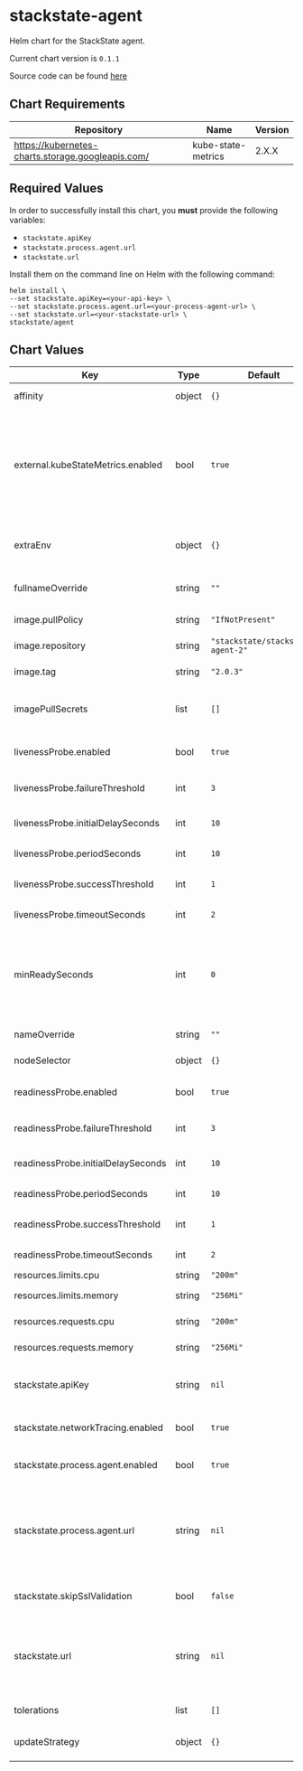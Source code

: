 stackstate-agent
================
Helm chart for the StackState agent.

Current chart version is `0.1.1`

Source code can be found [here](https://gitlab.com/stackvista/devops/helm-charts.git)

## Chart Requirements

| Repository | Name | Version |
|------------|------|---------|
| https://kubernetes-charts.storage.googleapis.com/ | kube-state-metrics | 2.X.X |

## Required Values

In order to successfully install this chart, you **must** provide the following variables:

* `stackstate.apiKey`
* `stackstate.process.agent.url`
* `stackstate.url`

Install them on the command line on Helm with the following command:

```shell
helm install \
--set stackstate.apiKey=<your-api-key> \
--set stackstate.process.agent.url=<your-process-agent-url> \
--set stackstate.url=<your-stackstate-url> \
stackstate/agent
```

## Chart Values

| Key | Type | Default | Description |
|-----|------|---------|-------------|
| affinity | object | `{}` | Affinity settings for pod assignment. |
| external.kubeStateMetrics.enabled | bool | `true` | Whether or not to install the `kube-state-metrics` Deployment along with the StackState agent. Set to `false` if you have `kube-state-metrics` already installed on the cluster. |
| extraEnv | object | `{}` | Extra environment variables to be injected into the `DaemonSet` object. |
| fullnameOverride | string | `""` | Override the fullname of the chart. |
| image.pullPolicy | string | `"IfNotPresent"` | Default container image pull policy. |
| image.repository | string | `"stackstate/stackstate-agent-2"` | Base container image registry. |
| image.tag | string | `"2.0.3"` | Default container image tag. |
| imagePullSecrets | list | `[]` | Secrets / credentials needed for container image registry. |
| livenessProbe.enabled | bool | `true` | Enable use of livenessProbe check. |
| livenessProbe.failureThreshold | int | `3` | `failureThreshold` for the liveness probe. |
| livenessProbe.initialDelaySeconds | int | `10` | `initialDelaySeconds` for the liveness probe. |
| livenessProbe.periodSeconds | int | `10` | `periodSeconds` for the liveness probe. |
| livenessProbe.successThreshold | int | `1` | `successThreshold` for the liveness probe. |
| livenessProbe.timeoutSeconds | int | `2` | `timeoutSeconds` for the liveness probe. |
| minReadySeconds | int | `0` | Number of seconds for which a newly created Pod should be ready without any of its containers crashing, for it to be considered available. |
| nameOverride | string | `""` | Override the name of the chart. |
| nodeSelector | object | `{}` | Node labels for pod assignment. |
| readinessProbe.enabled | bool | `true` | Enable use of readinessProbe check. |
| readinessProbe.failureThreshold | int | `3` | `failureThreshold` for the readiness probe. |
| readinessProbe.initialDelaySeconds | int | `10` | `initialDelaySeconds` for the readiness probe. |
| readinessProbe.periodSeconds | int | `10` | `periodSeconds` for the readiness probe. |
| readinessProbe.successThreshold | int | `1` | `successThreshold` for the readiness probe. |
| readinessProbe.timeoutSeconds | int | `2` | `timeoutSeconds` for the readiness probe. |
| resources.limits.cpu | string | `"200m"` | CPU resource limits. |
| resources.limits.memory | string | `"256Mi"` | Memory resource limits. |
| resources.requests.cpu | string | `"200m"` | CPU resource requests. |
| resources.requests.memory | string | `"256Mi"` | Memory resource requests. |
| stackstate.apiKey | string | `nil` | **PROVIDE YOUR API KEY HERE** API key to be used by the StackState agent. |
| stackstate.networkTracing.enabled | bool | `true` | Whether or not to enable network tracing. |
| stackstate.process.agent.enabled | bool | `true` | Whether or not to enable the process agent. |
| stackstate.process.agent.url | string | `nil` | **PROVIDE STACKSTATE PROCESS AGENT URL HERE** URL of the StackState installation to receive data from the agent. |
| stackstate.skipSslValidation | bool | `false` | Set to true if self signed certificates are used. |
| stackstate.url | string | `nil` | **PROVIDE STACKSTATE URL HERE** URL of the StackState installation to receive data from the agent. |
| tolerations | list | `[]` | Toleration labels for pod assignment. |
| updateStrategy | object | `{}` | The update strategy for the DaemonSet object. |
